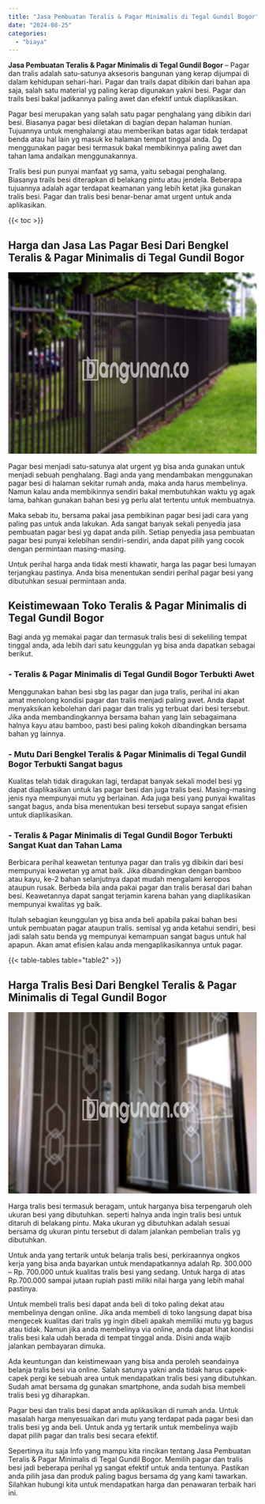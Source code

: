 ```yaml
---
title: "Jasa Pembuatan Teralis & Pagar Minimalis di Tegal Gundil Bogor"
date: "2024-08-25"
categories: 
  - "biaya"
---
```


**Jasa Pembuatan Teralis & Pagar Minimalis di Tegal Gundil Bogor** – Pagar dan tralis adalah satu-satunya aksesoris bangunan yang kerap dijumpai di dalam kehidupan sehari-hari. Pagar dan trails dapat dibikin dari bahan apa saja, salah satu material yg paling kerap digunakan yakni besi. Pagar dan trails besi bakal jadikannya paling awet dan efektif untuk diaplikasikan.

Pagar besi merupakan yang salah satu pagar penghalang yang dibikin dari besi. Biasanya pagar besi diletakan di bagian depan halaman hunian. Tujuannya untuk menghalangi atau memberikan batas agar tidak terdapat benda atau hal lain yg masuk ke halaman tempat tinggal anda. Dg menggunakan pagar besi termasuk bakal membikinnya paling awet dan tahan lama andaikan menggunakannya.

Tralis besi pun punyai manfaat yg sama, yaitu sebagai penghalang. Biasanya trails besi diterapkan di belakang pintu atau jendela. Beberapa tujuannya adalah agar terdapat keamanan yang lebih ketat jika gunakan tralis besi. Pagar dan tralis besi benar-benar amat urgent untuk anda aplikasikan.

{{< toc >}}

## Harga dan Jasa Las Pagar Besi Dari Bengkel Teralis & Pagar Minimalis di Tegal Gundil Bogor

![Jasa Pembuatan Teralis & Pagar Minimalis di Tegal Gundil Bogor](/images/pagar-minimalis-murah-45.png)

Pagar besi menjadi satu-satunya alat urgent yg bisa anda gunakan untuk menjadi sebuah penghalang. Bagi anda yang mendambakan menggunakan pagar besi di halaman sekitar rumah anda, maka anda harus membelinya. Namun kalau anda membikinnya sendiri bakal membutuhkan waktu yg agak lama, bahkan gunakan bahan besi yg perlu alat tertentu untuk membuatnya.

Maka sebab itu, bersama pakai jasa pembikinan pagar besi jadi cara yang paling pas untuk anda lakukan. Ada sangat banyak sekali penyedia jasa pembuatan pagar besi yg dapat anda pilih. Setiap penyedia jasa pembuatan pagar besi punyai kelebihan sendiri-sendiri, anda dapat pilih yang cocok dengan permintaan masing-masing.

Untuk perihal harga anda tidak mesti khawatir, harga las pagar besi lumayan terjangkau pastinya. Anda bisa menentukan sendiri perihal pagar besi yang dibutuhkan sesuai permintaan anda.

## Keistimewaan Toko Teralis & Pagar Minimalis di Tegal Gundil Bogor

Bagi anda yg memakai pagar dan termasuk tralis besi di sekeliling tempat tinggal anda, ada lebih dari satu keunggulan yg bisa anda dapatkan sebagai berikut.

### \- Teralis & Pagar Minimalis di Tegal Gundil Bogor Terbukti Awet

Menggunakan bahan besi sbg las pagar dan juga tralis, perihal ini akan amat menolong kondisi pagar dan tralis menjadi paling awet. Anda dapat menyaksikan kebolehan dari pagar dan tralis yg terbuat dari besi tersebut. Jika anda membandingkannya bersama bahan yang lain sebagaimana halnya kayu atau bamboo, pasti besi paling kokoh dibandingkan bersama bahan yg lainnya.

### \- Mutu Dari Bengkel Teralis & Pagar Minimalis di Tegal Gundil Bogor Terbukti Sangat bagus

Kualitas telah tidak diragukan lagi, terdapat banyak sekali model besi yg dapat diaplikasikan untuk las pagar besi dan juga tralis besi. Masing-masing jenis nya mempunyai mutu yg berlainan. Ada juga besi yang punyai kwalitas sangat bagus, anda bisa menentukan besi tersebut supaya sangat efisien untuk diaplikasikan.

### \- Teralis & Pagar Minimalis di Tegal Gundil Bogor Terbukti Sangat Kuat dan Tahan Lama

Berbicara perihal keawetan tentunya pagar dan tralis yg dibikin dari besi mempunyai keawetan yg amat baik. Jika dibandingkan dengan bamboo atau kayu, ke-2 bahan selanjutnya dapat mudah mengalami keropos ataupun rusak. Berbeda bila anda pakai pagar dan tralis berasal dari bahan besi. Keawetannya dapat sangat terjamin karena bahan yang diaplikasikan mempunyai kwalitas yg baik.

Itulah sebagian keunggulan yg bisa anda beli apabila pakai bahan besi untuk pembuatan pagar ataupun tralis. semisal yg anda ketahui sendiri, besi jadi salah satu benda yg mempunyai kemampuan sangat bagus untuk hal apapun. Akan amat efisien kalau anda mengaplikasikannya untuk pagar.

{{< table-tables table="table2" >}}

## Harga Tralis Besi Dari Bengkel Teralis & Pagar Minimalis di Tegal Gundil Bogor

![Jasa Pembuatan Teralis & Pagar Minimalis di Tegal Gundil Bogor](/images/teralis-minimalis-murah-25.png)

Harga tralis besi termasuk beragam, untuk harganya bisa terpengaruh oleh ukuran besi yang dibutuhkan. seperti halnya anda ingin tralis besi untuk ditaruh di belakang pintu. Maka ukuran yg dibutuhkan adalah sesuai bersama dg ukuran pintu tersebut di dalam jalankan pembelian tralis yg dibutuhkan.

Untuk anda yang tertarik untuk belanja tralis besi, perkiraannya ongkos kerja yang bisa anda bayarkan untuk mendapatkannya adalah Rp. 300.000 – Rp. 700.000 untuk kualitas tralis besi yang sedang. Untuk harga di atas Rp.700.000 sampai jutaan rupiah pasti miliki nilai harga yang lebih mahal pastinya.

Untuk membeli tralis besi dapat anda beli di toko paling dekat atau membelinya dengan online. Jika anda membeli di toko langsung dapat bisa mengecek kualitas dari tralis yg ingin dibeli apakah memiliki mutu yg bagus atau tidak. Namun jika anda membelinya via online, anda dapat lihat kondisi tralis besi kala udah berada di tempat tinggal anda. Disini anda wajib jalankan pembayaran dimuka.

Ada keuntungan dan keistimewaan yang bisa anda peroleh seandainya belanja tralis besi via online. Salah satunya yakni anda tidak harus capek-capek pergi ke sebuah area untuk mendapatkan tralis besi yang dibutuhkan. Sudah amat bersama dg gunakan smartphone, anda sudah bisa membeli tralis besi yg diharapkan.

Pagar besi dan tralis besi dapat anda aplikasikan di rumah anda. Untuk masalah harga menyesuaikan dari mutu yang terdapat pada pagar besi dan tralis besi yg anda beli. Untuk anda yg tertarik untuk membelinya wajib dapat pilih pagar dan tralis besi secara efektif.

Sepertinya itu saja Info yang mampu kita rincikan tentang Jasa Pembuatan Teralis & Pagar Minimalis di Tegal Gundil Bogor. Memilih pagar dan tralis besi jadi beberapa perihal yg sangat efektif untuk anda tentunya. Pastikan anda pilih jasa dan produk paling bagus bersama dg yang kami tawarkan. Silahkan hubungi kita untuk mendapatkan harga dan penawaran terbaik hari ini.

